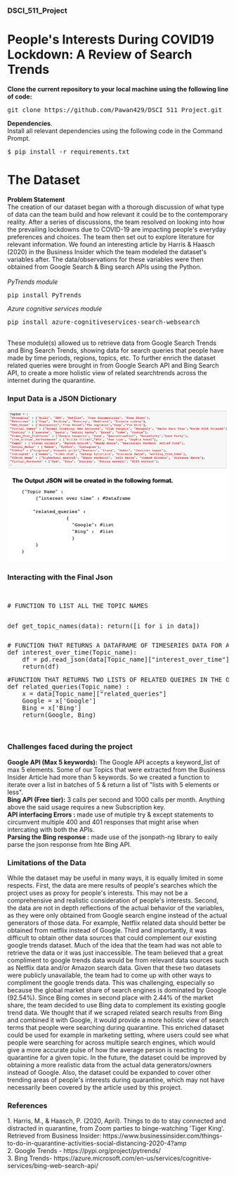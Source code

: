 <h3>DSCI_511_Project</h3>
<h1>People's Interests During COVID19 Lockdown: A Review of Search Trends</h1>

<b>Clone the current repository to your local machine using the following line of code:</b>

<pre>
git clone https://github.com/Pawan429/DSCI_511_Project.git
</pre>

<b>Dependencies</b>.  <br>
Install all relevant dependencies using the following code in the Command Prompt.  <br>
<pre>
$ pip install -r requirements.txt
</pre>

<h1>The Dataset</h2>
<b>Problem Statement</b><br>
The creation of our dataset began with a thorough discussion of what type of data can the team build and how relevant it could be to the contemporary reality. After a series of discussions, the team resolved on looking into how the prevailing lockdowns due to COVID-19 are impacting people's everyday preferences and choices. The team then set out to explore literature for relevant information. We found an interesting article by Harris & Haasch (2020) in the Business Insider which the team modeled the dataset's variables after. The data/observations for these variables were then obtained from Google Search & Bing search APIs using the Python. <br>
<br>
<em>PyTrends module </em><br>
<pre>pip install PyTrends</pre>
<em>Azure cognitive services module </em><br>
<pre>pip install azure-cognitiveservices-search-websearch</pre>
<br>
These module(s) allowed us to retrieve data from Google Search Trends and Bing Search Trends, showing data for search queries that people have made by time periods, regions, topics, etc. To further enrich the dataset related queries were brought in from Google Search API and Bing Search API, to create a more holistic view of related searchtrends across the internet during the quarantine.
<br>
<h3>Input Data is a JSON Dictionary</h3>
<img src = 'input_format.png' >
<img src = 'output_format.png'>
<br>
<h3>Interacting with the Final Json</h3><br>
<pre>
# FUNCTION TO LIST ALL THE TOPIC NAMES

def get_topic_names(data):
    return([i for i in data])
</pre>
<pre>
# FUNCTION THAT RETURNS A DATAFRAME OF TIMESERIES DATA FOR A GIVEN TOPIC NAME
def interest_over_time(Topic_name):    
    df = pd.read_json(data[Topic_name]["interest_over_time"], orient='table')
    return(df)
</pre>
<pre>
#FUNCTION THAT RETURNS TWO LISTS OF RELATED QUEIRES IN THE ORDER GOOGLE, BING
def related_queries(Topic_name) :
    x = data[Topic_name]["related_queries"]
    Google = x['Google']
    Bing = x['Bing']
    return(Google, Bing)
</pre>
<br>
<h3>Challenges faced during the project</h3>
<b> Google API (Max 5 keywords):</b> The Google API accepts a keyword_list of max 5 elements. Some of our Topics that were extracted from the Business Insider Article had more than 5 keywords. So we created a function to iterate over a list in batches of 5 & return a list of "lists with 5 elements or less".
<br>
<b> Bing API (Free tier):</b> 3 calls per second and 1000 calls per month. Anything above the said usage requires a new Subscription key.<br>
<b>API interfacing Errors : </b> made use of mutiple try & except statements to circumvent multiple 400 and 401 responses that might arise when intercating with both the APIs.<br>
<b>Parsing the Bing response :</b> made use of the jsonpath-ng library to eaily parse the json response from hte Bing API.
<br>
<h3>Limitations of the Data</h3>
While the dataset may be useful in many ways, it is equally limited in some respects. First, the data are mere results of people's searches which the project uses as proxy for people's interests. This may not be a comprehensive and realistic consideration of people's interests. Second, the data are not in depth reflections of the actual behavior of the variables, as they were only obtained from Google search engine instead of the actual generators of those data. For example, Netflix related data should better be obtained from netflix instead of Google. Third and importantly, it was difficult to obtain other data sources that could complement our existing google trends dataset. Much of the idea that the team had was not able to retrieve the data or it was just inaccessible. The team believed that a great compliment to google trends data would be from relevant data sources such as Netflix data and/or Amazon search data. Given that these two datasets were publicly unavailable, the team had to come up with other ways to compliment the google trends data. This was challenging, especially so because the global market share of search engines is dominated by Google (92.54%). Since Bing comes in second place with 2.44% of the market share, the team decided to use Bing data to complement its existing google trend data. We thought that if we scraped related search results from Bing and combined it with Google, it would provide a more holistic view of search terms that people were searching during quarantine. This enriched dataset could be used for example in marketing setting, where users could see what people were searching for across multiple search engines, which would give a more accurate pulse of how the average person is reacting to quarantine for a given topic. In the future, the dataset could be improved by obtaining a more realistic data from the actual data generators/owners instead of Google. Also, the dataset could be expanded to cover other trending areas of people's interests during quarantine, which may not have necessarily been covered by the article used by this project.
<br>
<h3>References</h3>
1. Harris, M., & Haasch, P. (2020, April). Things to do to stay connected and distracted in quarantine, from Zoom parties to      
            binge-watching 'Tiger King'. Retrieved from Business Insider: 
            https://www.businessinsider.com/things-to-do-in-quarantine-activities-social-distancing-2020-4?amp
<br>
2. Google Trends - https://pypi.org/project/pytrends/
<br>
3. Bing Trends- https://azure.microsoft.com/en-us/services/cognitive-services/bing-web-search-api/


